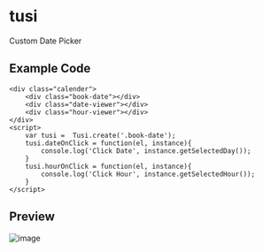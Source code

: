 # tusi
Custom Date Picker

## Example Code
```
<div class="calender">
    <div class="book-date"></div>
    <div class="date-viewer"></div>
    <div class="hour-viewer"></div>
</div>
<script>
    var tusi =  Tusi.create('.book-date');
    tusi.dateOnClick = function(el, instance){
        console.log('Click Date', instance.getSelectedDay());
    }
    tusi.hourOnClick = function(el, instance){
        console.log('Click Hour', instance.getSelectedHour());
    }
</script>
```
## Preview
![image](https://github.com/tulparstudyo/tusi/assets/37733016/bc7543b1-8dba-4c48-a96d-29c29a2f8f56)

